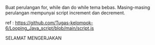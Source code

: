 Buat perulangan for, while dan do while tema bebas. Masing-masing perulangan mempunyai script increment dan decrement.

ref : https://github.com/Tugas-kelompok-6/Looping_Java_script/blob/main/script.js

SELAMAT MENGERJAKAN

